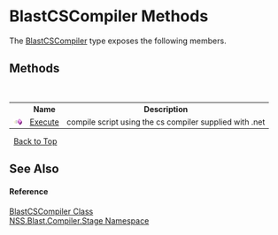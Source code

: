 # BlastCSCompiler Methods
 

The <a href="54ef9df6-2ab4-520d-56da-087b6c3962ed">BlastCSCompiler</a> type exposes the following members.


## Methods
&nbsp;<table><tr><th></th><th>Name</th><th>Description</th></tr><tr><td>![Public method](media/pubmethod.gif "Public method")</td><td><a href="29de629f-5b21-33af-ff3a-366b4f944d9e">Execute</a></td><td>
compile script using the cs compiler supplied with .net</td></tr></table>&nbsp;
<a href="#blastcscompiler-methods">Back to Top</a>

## See Also


#### Reference
<a href="54ef9df6-2ab4-520d-56da-087b6c3962ed">BlastCSCompiler Class</a><br /><a href="f44e629d-16ad-ce78-c6d1-bb239589698b">NSS.Blast.Compiler.Stage Namespace</a><br />